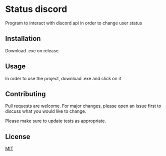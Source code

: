 # Status discord

Program to interact with discord api in order to change user status

## Installation

Download .exe on release 

## Usage

In order to use the project, download .exe and click on it

## Contributing
Pull requests are welcome. For major changes, please open an issue first to discuss what you would like to change.

Please make sure to update tests as appropriate.

## License
[MIT](https://choosealicense.com/licenses/mit/)